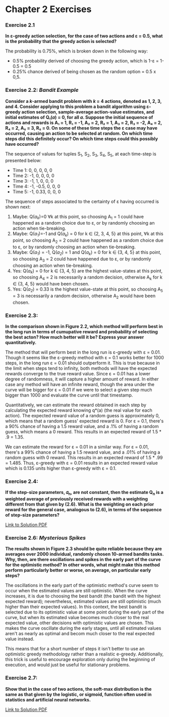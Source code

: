 # Chapter 2 Exercises
### Exercise 2.1
**In ε-greedy action selection, for the case of two actions and ε = 0.5, what is the probability that the greedy action is selected?**

The probability is 0.75%, which is broken down in the following way:
- 0.5% probability derived of choosing the greedy action, which is 1-ε = 1-0.5 = 0.5
- 0.25% chance derived of being chosen as the random option = 0.5 x 0,5.


### Exercise 2.2: *Bandit Example*
**Consider a *k*-armed bandit problem with *k* = 4 actions, denoted as 1, 2, 3, and 4. Consider applying to this problem a bandit algorithm using ε-greedy action selection, sample-average action-value estimates, and initial estimates of Q₁(*a*) = 0, for all *a*. Suppose the initial sequence of actions and rewards is A₁ = 1, R₁ = -1, A₂ = 2, R₂ = 1, A₃ = 2, R₃ = -2, A₄ = 2, R₄ = 2, A₅ = 3, R₅ = 0. On some of these time steps the ε case may have occurred, causing an action to be selected at random. On which time steps did this definitely occur? On which time steps could this possibly have occurred?**

The sequence of values for tuples S<sub>1</sub>, S<sub>2</sub>, S<sub>3</sub>, S<sub>4</sub>, S<sub>5</sub>, at each time-step is presented below:

   * Time 1:  0, 0, 0, 0, 0
   * Time 2:  -1, 0, 0, 0, 0
   * Time 3:  -1, 1, 0, 0, 0
   * Time 4:  -1, -0.5, 0, 0, 0
   * Time 5:  -1, 0.33, 0, 0, 0

The sequence of steps associated to the certainty of ε having occurred is shown next:
1. Maybe: Q(*a<sub>k<sub>*)=0 ∀k at this point, so choosing A<sub>1</sub> = 1 could have happened as a random choice due to ε, or by randomly choosing an action when tie-breaking.
2. Maybe: Q(*a<sub>1<sub>*)=-1 and Q(*a<sub>k<sub>*) = 0 for k ∈ {2, 3, 4, 5}  at this point, ∀k at this point, so choosing A<sub>2</sub> = 2 could have happened as a random choice due to ε, or by randomly choosing an action when tie-breaking.
3. Maybe: Q(*a<sub>1<sub>*) = -1, Q(*a<sub>2<sub>*) = 1 and Q(*a<sub>k<sub>*) = 0 for k ∈ {3, 4, 5} at this point, so choosing A<sub>3</sub> = 2 could have happened due to ε, or by randomly choosing an action when tie-breaking.
4. Yes: Q(*a<sub>k<sub>*) = 0 for k ∈ {3, 4, 5} are the highest value-states at this point, so choosing A<sub>4</sub> = 2 is necessarily a random decision, otherwise A<sub>k</sub> for k ∈ {3, 4, 5} would have been chosen.
5. Yes: Q(*a<sub>2<sub>*) = 0.33 is the highest value-state at this point, so choosing A<sub>5</sub> = 3 is necessarily a random decision, otherwise A<sub>2</sub> would have been chosen.

### Exercise 2.3:
**In the comparison shown in Figure 2.2, which method will perform best in the long run in terms of cumupative reward and probability of selecting the best acton? How much better will it be? Express your answer quantitatively.**

The method that will perform best in the long run is ε-greedy with ε = 0.01. Though it seems like the ε-greedy method with ε = 0.1 works better for 1000 steps, in the long run ε = 0.01 should outperform it. This is true because in the limit when steps tend to infinity, both methods will have the expected rewards converge to the true reward value. Since ε = 0.01 has a lower degree of randomness, it will capture a higher amount of reward. In either case any method will have an infinite reward, though the area under the curve will be bigger for ε = 0.01 if we were to select a given step much bigger than 1000 and evaluate the curve until that timestamp.

Quantitatively, we can estimate the reward obtained in each step by calculating the expected reward knowing q*(a) (the real value for each action). The expected reward value of a random guess is approximately 0, which means that a random guess' expected reward is 0. For ε = 0.1, there's a 90% chance of having a 1.5 reward value, and a .1% of having a random guess, which means a 0 reward. This results in an expected reward of 1.5 * .9 = 1.35.

We can estimate the reward for ε = 0.01 in a similar way. For ε = 0.01, there's a 99% chance of having a 1.5 reward value, and a .01% of having a random guess with 0 reward. This results in an expected reward of 1.5 * .99 = 1.485. Thus, ε-greedy with ε = 0.01 results in an expected reward value which is 0.135 units higher than ε-greedy with ε = 0.1.

### Exercise 2.4:
**If the step-size parameters, 𝛼<sub>n</sub>, are not constant, then the estimate Q<sub>n</sub> is a weighted average of previously received rewards with a weighting different from that given by (2.6). What is the weighting on each prior reward for the general case, analogous to (2.6), in terms of the sequence of step-size parameters?**

[Link to Solution PDF](./2.4.pdf)

<!-- [![alt text](./2.4.pdf  "Soliution to Problem 2.4")] (./2.4.pdf) -->

### Exercise 2.6: *Mysterious Spikes*
**The results shown in Figure 2.3 should be quite reliable because they are averages over 2000 individual, randomly chosen 10-armed bandits tasks. Why, then, are there oscillations and spikes in the early part of the curve for the optimistic method? In other words, what might make this method perform particularly better or worse, on average, on particular early steps?**

The oscillations in the early part of the optimistic method's curve seem to occur when the estimated values are still optimistic. When the curve increases, it is due to choosing the best bandit (the bandit with the highest expected reward); nevertheless, estimated values are still optimistic (much higher than their expected values). In this context, the best bandit is selected due to its optimistic value at some point during the early part of the curve, but when its estimated value becomes much closer to the real expected value, other decisions with optimistic values are chosen. This makes the curve oscillate during the early stages, until all estimated values aren't as nearly as optimal and becom much closer to the real expected value instead.

This means that for a short number of steps it isn't better to use an optimistic greedy methodology rather than a realistic e-greedy. Additionally, this trick is useful to encourage exploration only during the beginning of execution, and would just be useful for stationary problems.


### Exercise 2.7:
**Show that in the case of two actions, the soft-max distribution is the same as that given by the logistic, or sigmoid, function often used in statistics and artificial neural networks.**


[Link to Solution PDF](./2.7.pdf)

<!-- [![alt text](./2.7.pdf  "Soliution to Problem 2.4")] (./2.7.pdf) -->

